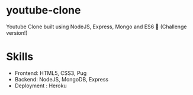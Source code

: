 # youtube-clone
Youtube Clone built using NodeJS, Express, Mongo and ES6 🍎  (Challenge version!)

# Skills
- Frontend: HTML5, CSS3, Pug
- Backend: NodeJS, MongoDB, Express
- Deployment : Heroku
